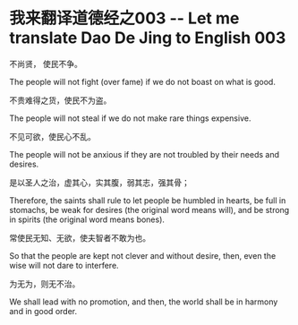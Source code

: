 # 我来翻译道德经之003 -- Let me translate Dao De Jing to English 003


不尚贤， 使民不争。

The people will not fight (over fame) if we do not boast on what is good.

不贵难得之货，使民不为盗。

The people will not steal if we do not make rare things expensive.

不见可欲，使民心不乱。

The people will not be anxious if they are not troubled by their needs and desires.

是以圣人之治，虚其心，实其腹，弱其志，强其骨；

Therefore, the saints shall rule to let people be humbled in hearts, be full in stomachs, be weak for desires (the original word means will), and be strong in spirits (the original word means bones).

常使民无知、无欲，使夫智者不敢为也。

So that the people are kept not clever and without desire, then, even the wise will not dare to interfere.

为无为，则无不治。

We shall lead with no promotion, and then, the world shall be in harmony and in good order.
